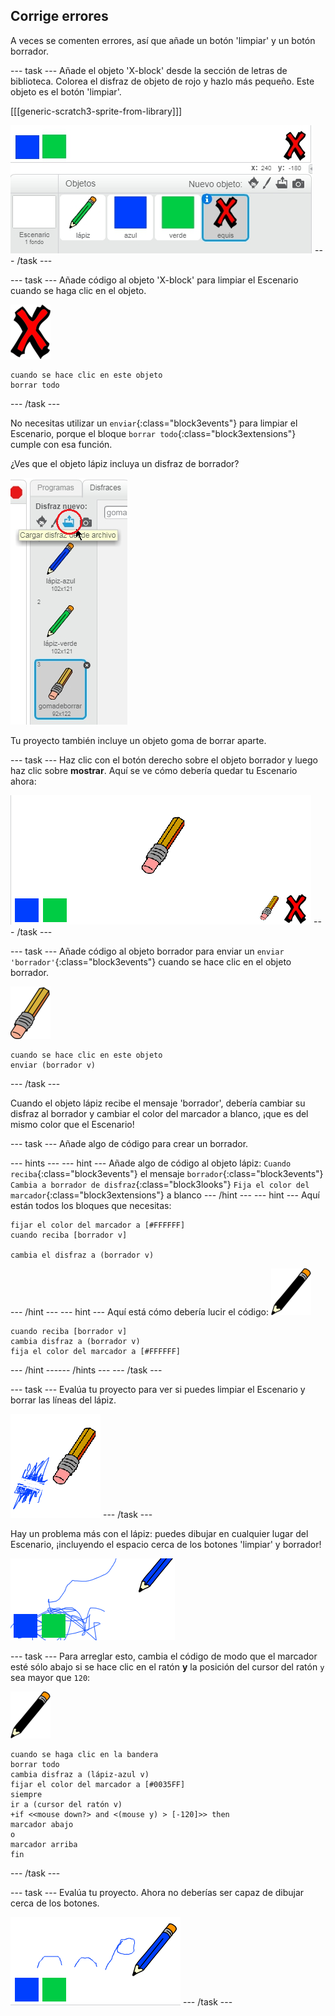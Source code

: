 ## Corrige errores

A veces se comenten errores, así que añade un botón 'limpiar' y un botón borrador.

--- task --- Añade el objeto 'X-block' desde la sección de letras de biblioteca. Colorea el disfraz de objeto de rojo y hazlo más pequeño. Este objeto es el botón 'limpiar'.

[[[generic-scratch3-sprite-from-library]]]

![screenshot](images/paint-x.png) --- /task ---

--- task --- Añade código al objeto 'X-block' para limpiar el Escenario cuando se haga clic en el objeto.

![cruz](images/cross.png)

```blocks3
cuando se hace clic en este objeto
borrar todo
```

--- /task ---

No necesitas utilizar un `enviar`{:class="block3events"} para limpiar el Escenario, porque el bloque `borrar todo`{:class="block3extensions"} cumple con esa función.

¿Ves que el objeto lápiz incluya un disfraz de borrador?

![screenshot](images/paint-eraser-costume.png)

Tu proyecto también incluye un objeto goma de borrar aparte.

--- task --- Haz clic con el botón derecho sobre el objeto borrador y luego haz clic sobre **mostrar**. Aquí se ve cómo debería quedar tu Escenario ahora:

![screenshot](images/paint-eraser-stage.png) --- /task ---

--- task --- Añade código al objeto borrador para enviar un `enviar 'borrador'`{:class="block3events"} cuando se hace clic en el objeto borrador.

![borrador](images/eraser.png)

```blocks3
cuando se hace clic en este objeto
enviar (borrador v)
```

--- /task ---

Cuando el objeto lápiz recibe el mensaje 'borrador', debería cambiar su disfraz al borrador y cambiar el color del marcador a blanco, ¡que es del mismo color que el Escenario!

--- task --- Añade algo de código para crear un borrador.

--- hints ---
 --- hint --- Añade algo de código al objeto lápiz: `Cuando reciba`{:class="block3events"} el mensaje `borrador`{:class="block3events"} `Cambia a borrador de disfraz`{:class="block3looks"} `Fija el color del marcador`{:class="block3extensions"} a blanco
--- /hint ---
 --- hint --- Aquí están todos los bloques que necesitas:

```blocks3
fijar el color del marcador a [#FFFFFF]
cuando reciba [borrador v]

cambia el disfraz a (borrador v)
```

--- /hint --- --- hint --- Aquí está cómo debería lucir el código: ![lápiz](images/pencil.png)

```blocks3
cuando reciba [borrador v]
cambia disfraz a (borrador v)
fija el color del marcador a [#FFFFFF]
```

--- /hint ------ /hints --- --- /task ---

--- task --- Evalúa tu proyecto para ver si puedes limpiar el Escenario y borrar las líneas del lápiz.

![screenshot](images/paint-erase-test.png) --- /task ---

Hay un problema más con el lápiz: puedes dibujar en cualquier lugar del Escenario, ¡incluyendo el espacio cerca de los botones 'limpiar' y borrador!

![captura de pantalla](images/paint-draw-problem.png)

--- task --- Para arreglar esto, cambia el código de modo que el marcador esté sólo abajo si se hace clic en el ratón **y** la posición del cursor del ratón `y` sea mayor que `120`:

![lápiz](images/pencil.png)

```blocks3
cuando se haga clic en la bandera
borrar todo
cambia disfraz a (lápiz-azul v)
fijar el color del marcador a [#0035FF]
siempre
ir a (cursor del ratón v)
+if <<mouse down?> and <(mouse y) > [-120]>> then 
marcador abajo
o
marcador arriba
fin
```

--- /task ---

--- task --- Evalúa tu proyecto. Ahora no deberías ser capaz de dibujar cerca de los botones.

![captura de pantalla](images/paint-fixed.png) --- /task ---